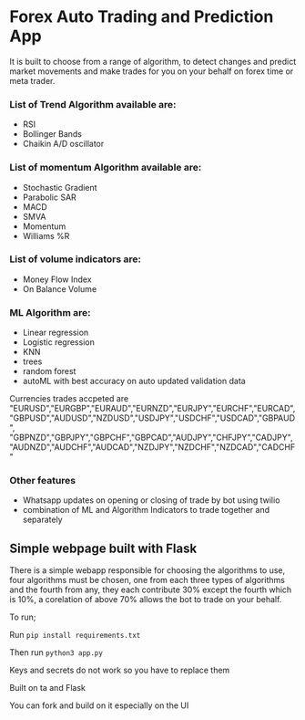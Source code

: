 # Forex Auto Trading and Prediction App
It is built to choose from a range of algorithm, to detect changes and predict market movements and make trades for you on your behalf on forex time or meta trader.

### List of Trend Algorithm available are:
- RSI
- Bollinger Bands
- Chaikin A/D oscillator

### List of momentum Algorithm available are:
- Stochastic Gradient
- Parabolic SAR 
- MACD
- SMVA
- Momentum
- Williams %R

### List of volume indicators are:
- Money Flow Index
- On Balance Volume

### ML Algorithm are:
- Linear regression
- Logistic regression
- KNN
- trees
- random forest
- autoML with best accuracy on auto updated validation data

Currencies trades accpeted are "EURUSD","EURGBP","EURAUD","EURNZD","EURJPY","EURCHF","EURCAD",
   "GBPUSD","AUDUSD","NZDUSD","USDJPY","USDCHF","USDCAD","GBPAUD",
   "GBPNZD","GBPJPY","GBPCHF","GBPCAD","AUDJPY","CHFJPY","CADJPY",
   "AUDNZD","AUDCHF","AUDCAD","NZDJPY","NZDCHF","NZDCAD","CADCHF"

### Other features
- Whatsapp updates on opening or closing of trade by bot using twilio
- combination of ML and Algorithm Indicators to trade together and separately

## Simple webpage built with Flask
There is a simple webapp responsible for choosing the algorithms to use, four algorithms must be chosen, one from each three types of algorithms and the fourth from any, they each contribute 30% except the fourth which is 10%, a corelation of above 70% allows the bot to trade on your behalf.

To run;

Run ``` pip install requirements.txt ```

Then run ``` python3 app.py ```

Keys and secrets do not work so you have to replace them

Built on ta and Flask

You can fork and build on it especially on the UI
